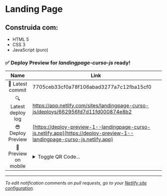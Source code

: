 # Landing Page 

## Construida com: 
- HTML 5
- CSS 3
- JavaScript (puro)


### <span aria-hidden="true">✅</span> Deploy Preview for *landingpage-curso-js* ready!


|  Name | Link |
|:-:|------------------------|
|<span aria-hidden="true">🔨</span> Latest commit | 7705ceb33cf0a78f106abad3277a7c12fba15cf0 |
|<span aria-hidden="true">🔍</span> Latest deploy log | https://app.netlify.com/sites/landingpage-curso-js/deploys/662956fd7d11fd000874e8b2 |
|<span aria-hidden="true">😎</span> Deploy Preview | [https://deploy-preview-1--landingpage-curso-js.netlify.app](https://deploy-preview-1--landingpage-curso-js.netlify.app) |
|<span aria-hidden="true">📱</span> Preview on mobile | <details><summary> Toggle QR Code... </summary><br /><br />![QR Code](https://app.netlify.com/qr-code/eyJ0eXAiOiJKV1QiLCJhbGciOiJIUzI1NiJ9.eyJ1cmwiOiJodHRwczovL2RlcGxveS1wcmV2aWV3LTEtLWxhbmRpbmdwYWdlLWN1cnNvLWpzLm5ldGxpZnkuYXBwIn0.L9svX8Md68odIzpfSgIpUkEHVeAAkEMYBm2Lw3JcrU8)<br /><br />_Use your smartphone camera to open QR code link._</details> |
---

_To edit notification comments on pull requests, go to your [Netlify site configuration](https://app.netlify.com/sites/landingpage-curso-js/configuration/deploys#deploy-notifications)._

